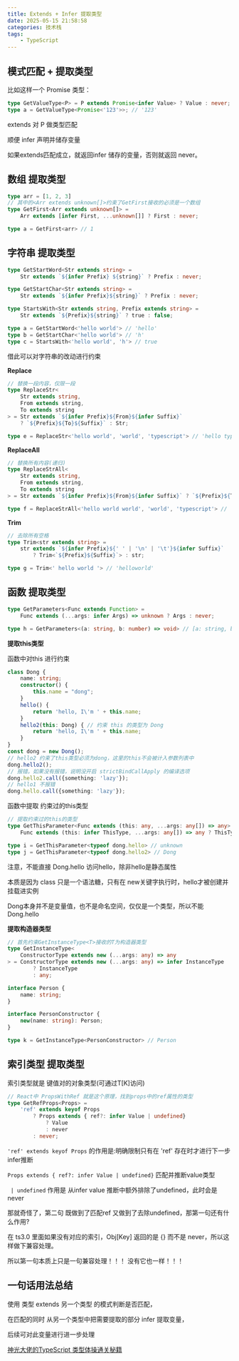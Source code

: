 ```yaml
---
title: Extends + Infer 提取类型
date: 2025-05-15 21:58:58
categories: 技术栈
tags: 
    - TypeScript
---
```



## 模式匹配 + 提取类型

比如这样一个 Promise<value> 类型：

```ts
type GetValueType<P> = P extends Promise<infer Value> ? Value : never;
type a = GetValueType<Promise<'123'>>; // '123'
```

extends 对 P 做类型匹配

顺便 infer 声明并储存变量

如果extends匹配成立，就返回infer 储存的变量，否则就返回 never。

## 数组 提取类型

```ts
type arr = [1, 2, 3]
// 其中的<Arr extends unknown[]>约束了GetFirst接收的必须是一个数组
type GetFirst<Arr extends unknown[]> =
    Arr extends [infer First, ...unknown[]] ? First : never;

type a = GetFirst<arr> // 1
```

## 字符串 提取类型

```ts
type GetStartWord<Str extends string> =
    Str extends `${infer Prefix} ${string}` ? Prefix : never;

type GetStartChar<Str extends string> =
    Str extends `${infer Prefix}${string}` ? Prefix : never;

type StartsWith<Str extends string, Prefix extends string> =
    Str extends `${Prefix}${string}` ? true : false;

type a = GetStartWord<'hello world'> // 'hello'
type b = GetStartChar<'hello world'> // 'h'
type c = StartsWith<'hello world', 'h'> // true
```

借此可以对字符串的改动进行约束

__Replace__

```ts
// 替换一段内容，仅限一段
type ReplaceStr<
    Str extends string,
    From extends string,
    To extends string
> = Str extends `${infer Prefix}${From}${infer Suffix}`
    ? `${Prefix}${To}${Suffix}` : Str;

type e = ReplaceStr<'hello world', 'world', 'typescript'> // 'hello typescript'
```

__ReplaceAll__

```ts
// 替换所有内容(递归)
type ReplaceStrAll<
    Str extends string,
    From extends string,
    To extends string
> = Str extends `${infer Prefix}${From}${infer Suffix}` ? `${Prefix}${To}${ReplaceStrAll<Suffix, From, To>}` : Str;

type f = ReplaceStrAll<'hello world world', 'world', 'typescript'> // 'hello typescript typescript'
```

__Trim__

```ts
// 去除所有空格
type Trim<str extends string> =
    str extends `${infer Prefix}${' ' | '\n' | '\t'}${infer Suffix}`
        ? Trim<`${Prefix}${Suffix}`> : str;

type g = Trim<' hello world '> // 'helloworld'
```

## 函数 提取类型

```ts
type GetParameters<Func extends Function> = 
    Func extends (...args: infer Args) => unknown ? Args : never;

type h = GetParameters<(a: string, b: number) => void> // [a: string, b: number]
```

__提取this类型__

函数中对this 进行约束
```ts
class Dong {
    name: string;
    constructor() {
        this.name = "dong";
    }
    hello() {
        return 'hello, I\'m ' + this.name;
    }
    hello2(this: Dong) { // 约束 this 的类型为 Dong
        return 'hello, I\'m ' + this.name;
    }
}
const dong = new Dong();
// hello2 约束了this类型必须为dong，这里的this不会被计入参数列表中
dong.hello2();
// 报错。如果没有报错，说明没开启 strictBindCallApply 的编译选项
dong.hello2.call({something: 'lazy'});
// hello1 不报错
dong.hello.call({something: 'lazy'});
```

函数中提取 约束过的this类型
```ts
// 提取约束过的this的类型
type GetThisParameter<Func extends (this: any, ...args: any[]) => any> =
    Func extends (this: infer ThisType, ...args: any[]) => any ? ThisType : never;

type i = GetThisParameter<typeof dong.hello> // unknown
type j = GetThisParameter<typeof dong.hello2> // Dong
```

注意，不能直接 Dong.hello 访问hello，除非hello是静态属性

本质是因为 class 只是一个语法糖，只有在 new关键字执行时，hello才被创建并挂载进实例

Dong本身并不是变量值，也不是命名空间，仅仅是一个类型，所以不能Dong.hello

__提取构造器类型__

```ts
// 首先约束GetInstanceType<T>接收的T为构造器类型
type GetInstanceType<
    ConstructorType extends new (...args: any) => any
> = ConstructorType extends new (...args: any) => infer InstanceType 
        ? InstanceType 
        : any;

interface Person {
    name: string;
}

interface PersonConstructor {
    new(name: string): Person;
}

type k = GetInstanceType<PersonConstructor> // Person
```

## 索引类型 提取类型

索引类型就是 键值对的对象类型(可通过T[K]访问)

```ts
// React中 PropsWithRef 就是这个原理，找到props中的ref属性的类型
type GetRefProps<Props> = 
    'ref' extends keyof Props
        ? Props extends { ref?: infer Value | undefined}
            ? Value
            : never
        : never;
```

`'ref' extends keyof Props` 的作用是:明确限制只有在 'ref' 存在时才进行下一步infer推断

`Props extends { ref?: infer Value | undefined}` 匹配并推断value类型

` | undefined` 作用是 从infer value 推断中额外排除了undefined，此时会是never

那就奇怪了，第二句 既做到了匹配ref 又做到了去除undefined，那第一句还有什么作用?

在 ts3.0 里面如果没有对应的索引，Obj[Key] 返回的是 {} 而不是 never，所以这样做下兼容处理。

所以第一句本质上只是一句兼容处理！！！ 没有它也一样！！！


## 一句话用法总结

使用 类型 extends 另一个类型 的模式判断是否匹配，

在匹配的同时 从另一个类型中把需要提取的部分 infer 提取变量，  

后续可对此变量进行进一步处理

[神光大佬的TypeScript 类型体操通关秘籍](https://juejin.cn/book/7047524421182947366/section/7048281581428932619)